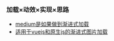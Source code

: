 ### 加载×动效×实现×思路

* [medium是如果做到渐进式加载](https://jmperezperez.com/medium-image-progressive-loading-placeholder/)
* [适用于vuejs和原生js的渐进式图片加载](https://github.com/ccforward/cc/issues/64)



